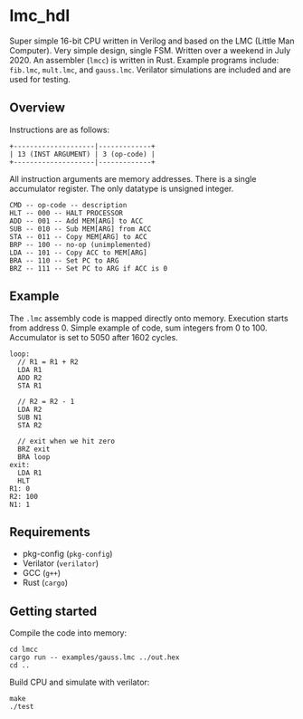 # lmc_hdl 

Super simple 16-bit CPU written in Verilog and based on the LMC (Little Man Computer). 
Very simple design, single FSM. Written over a weekend in July 2020.
An assembler (`lmcc`) is written in Rust. Example programs include: `fib.lmc`, `mult.lmc`, and `gauss.lmc`.
Verilator simulations are included and are used for testing.

## Overview
Instructions are as follows:
```
+--------------------|-------------+
| 13 (INST ARGUMENT) | 3 (op-code) |
+--------------------|-------------+
```
All instruction arguments are memory addresses. There is a single accumulator register.
The only datatype is unsigned integer.

```
CMD -- op-code -- description
HLT -- 000 -- HALT PROCESSOR
ADD -- 001 -- Add MEM[ARG] to ACC
SUB -- 010 -- Sub MEM[ARG] from ACC
STA -- 011 -- Copy MEM[ARG] to ACC
BRP -- 100 -- no-op (unimplemented)
LDA -- 101 -- Copy ACC to MEM[ARG] 
BRA -- 110 -- Set PC to ARG
BRZ -- 111 -- Set PC to ARG if ACC is 0
```

## Example
The `.lmc` assembly code is mapped directly onto memory. Execution starts from address 0.
Simple example of code, sum integers from 0 to 100. Accumulator is set to 5050 after 1602 cycles.
```
loop:
  // R1 = R1 + R2
  LDA R1
  ADD R2
  STA R1
  
  // R2 = R2 - 1
  LDA R2
  SUB N1
  STA R2
  
  // exit when we hit zero
  BRZ exit
  BRA loop
exit:
  LDA R1
  HLT
R1: 0
R2: 100
N1: 1
```
## Requirements
- pkg-config (`pkg-config`)
- Verilator (`verilator`)
- GCC (`g++`)
- Rust (`cargo`)

## Getting started
Compile the code into memory:
```
cd lmcc
cargo run -- examples/gauss.lmc ../out.hex
cd ..
```

Build CPU and simulate with verilator:
```
make
./test
```
